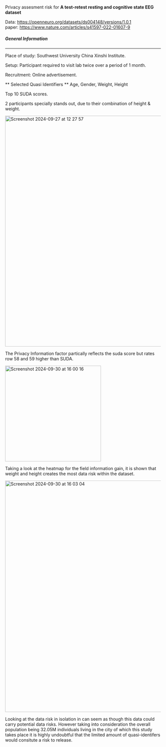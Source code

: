 Privacy assesment risk for **A test-retest resting and cognitive state EEG dataset**

Data: https://openneuro.org/datasets/ds004148/versions/1.0.1 <br>
paper: https://www.nature.com/articles/s41597-022-01607-9


##### General Information
_________________________

Place of study: Southwest University China Xinshi Institute.

Setup: Participant required to visit lab twice over a period of 1 month. 

Recruitment: Online advertisement. 


** Selected Quasi Identifiers ** Age, Gender, Weight, Height 

Top 10 SUDA scores. 

2 participants specially stands out, due to their combination of height & weight.<br>

<img width="747" alt="Screenshot 2024-09-27 at 12 27 57" src="https://github.com/user-attachments/assets/f3c25ea1-552f-4548-b95f-2ee8ff8f2899"><br>



The Privacy Information factor partically reflects the suda score but rates row 58 and 59 higher than SUDA.<br>


<img width="310" alt="Screenshot 2024-09-30 at 16 00 16" src="https://github.com/user-attachments/assets/0b41cc7f-81d4-4d7d-b0d9-1e95ec67b802"><br>


Taking a look at the heatmap for the field information gain, it is shown that weight and height creates the most data risk within the dataset.<br>


<img width="749" alt="Screenshot 2024-09-30 at 16 03 04" src="https://github.com/user-attachments/assets/e26467de-a0c3-4d62-96ea-cfe39775b36c"><br>


Looking at the data risk in isolation in can seem as though this data could carry potential data risks. However taking into consideration the overall population being 32.05M individuals living in the city of which this study takes place it is highly undoubtful that the limited amount of quasi-identifers would consitute a risk to release. 

